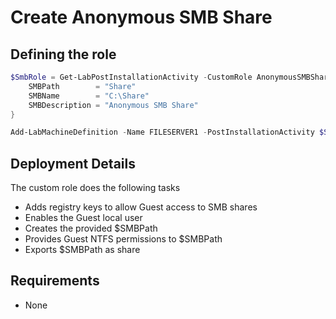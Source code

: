 # Create Anonymous SMB Share
## Defining the role
``` PowerShell
$SmbRole = Get-LabPostInstallationActivity -CustomRole AnonymousSMBShare -Properties @{
    SMBPath        = "Share"
    SMBName        = "C:\Share"
    SMBDescription = "Anonymous SMB Share"
}

Add-LabMachineDefinition -Name FILESERVER1 -PostInstallationActivity $SmbRole
```

## Deployment Details
The custom role does the following tasks
- Adds registry keys to allow Guest access to SMB shares
- Enables the Guest local user
- Creates the provided $SMBPath
- Provides Guest NTFS permissions to $SMBPath
- Exports $SMBPath as share

## Requirements
- None

